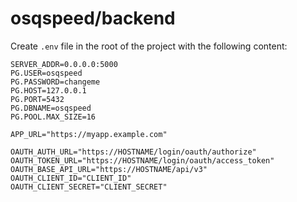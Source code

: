 # osqspeed/backend

Create `.env` file in the root of the project with the following content:

```env
SERVER_ADDR=0.0.0.0:5000
PG.USER=osqspeed
PG.PASSWORD=changeme
PG.HOST=127.0.0.1
PG.PORT=5432
PG.DBNAME=osqspeed
PG.POOL.MAX_SIZE=16

APP_URL="https://myapp.example.com"

OAUTH_AUTH_URL="https://HOSTNAME/login/oauth/authorize"
OAUTH_TOKEN_URL="https://HOSTNAME/login/oauth/access_token"
OAUTH_BASE_API_URL="https://HOSTNAME/api/v3"
OAUTH_CLIENT_ID="CLIENT_ID"
OAUTH_CLIENT_SECRET="CLIENT_SECRET"
```
